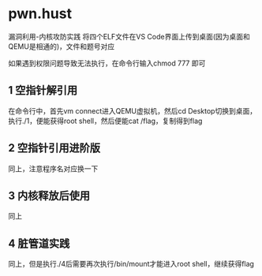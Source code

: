 # pwn.hust
漏洞利用-内核攻防实践
将四个ELF文件在VS Code界面上传到桌面(因为桌面和QEMU是相通的)，文件和题号对应

如果遇到权限问题导致无法执行，在命令行输入chmod 777 <filename>即可
## 1 空指针解引用
在命令行中，首先vm connect进入QEMU虚拟机，然后cd Desktop切换到桌面，执行./1，便能获得root shell，然后便能cat /flag，复制得到flag
## 2 空指针引用进阶版
同上，注意程序名对应换一下
## 3 内核释放后使用
同上
## 4 脏管道实践
同上，但是执行./4后需要再次执行/bin/mount才能进入root shell，继续获得flag
